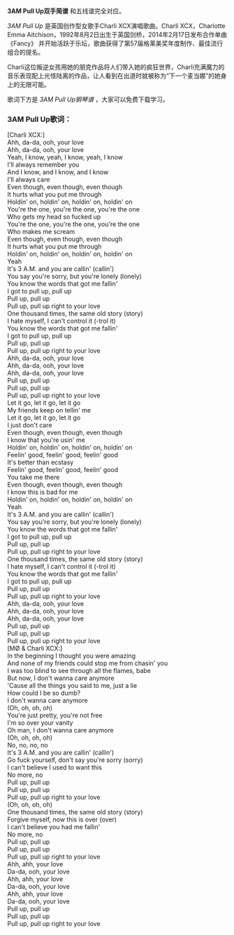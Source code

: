 

**3AM Pull Up双手简谱** 和五线谱完全对应。

_3AM Pull Up_ 是英国创作型女歌手Charli XCX演唱歌曲。Charli XCX，Charlotte Emma
Aitchison，1992年8月2日出生于英国剑桥，2014年2月17日发布合作单曲《Fancy》
并开始活跃于乐坛，歌曲获得了第57届格莱美奖年度制作、最佳流行组合的提名。

Charli这位叛逆女孩用她的朋克作品将人们带入她的疯狂世界，Charli充满魔力的音乐表现配上光怪陆离的作品，让人看到在出道时就被称为“下一个麦当娜”的她身上的无限可能。

歌词下方是 _3AM Pull Up钢琴谱_ ，大家可以免费下载学习。

### 3AM Pull Up歌词：

[Charli XCX:]  
Ahh, da-da, ooh, your love  
Ahh, da-da, ooh, your love  
Yeah, I know, yeah, I know, yeah, I know  
I'll always remember you  
And I know, and I know, and I know  
I'll always care  
Even though, even though, even though  
It hurts what you put me through  
Holdin' on, holdin' on, holdin' on, holdin' on  
You're the one, you're the one, you're the one  
Who gets my head so fucked up  
You're the one, you're the one, you're the one  
Who makes me scream  
Even though, even though, even though  
It hurts what you put me through  
Holdin' on, holdin' on, holdin' on, holdin' on  
Yeah  
It's 3 A.M. and you are callin' (callin')  
You say you're sorry, but you're lonely (lonely)  
You know the words that got me fallin'  
I got to pull up, pull up  
Pull up, pull up  
Pull up, pull up right to your love  
One thousand times, the same old story (story)  
I hate myself, I can't control it (-trol it)  
You know the words that got me fallin'  
I got to pull up, pull up  
Pull up, pull up  
Pull up, pull up right to your love  
Ahh, da-da, ooh, your love  
Ahh, da-da, ooh, your love  
Ahh, da-da, ooh, your love  
Pull up, pull up  
Pull up, pull up  
Pull up, pull up right to your love  
Let it go, let it go, let it go  
My friends keep on tellin' me  
Let it go, let it go, let it go  
I just don't care  
Even though, even though, even though  
I know that you're usin' me  
Holdin' on, holdin' on, holdin' on, holdin' on  
Feelin' good, feelin' good, feelin' good  
It's better than ecstasy  
Feelin' good, feelin' good, feelin' good  
You take me there  
Even though, even though, even though  
I know this is bad for me  
Holdin' on, holdin' on, holdin' on, holdin' on  
Yeah  
It's 3 A.M. and you are callin' (callin')  
You say you're sorry, but you're lonely (lonely)  
You know the words that got me fallin'  
I got to pull up, pull up  
Pull up, pull up  
Pull up, pull up right to your love  
One thousand times, the same old story (story)  
I hate myself, I can't control it (-trol it)  
You know the words that got me fallin'  
I got to pull up, pull up  
Pull up, pull up  
Pull up, pull up right to your love  
Ahh, da-da, ooh, your love  
Ahh, da-da, ooh, your love  
Ahh, da-da, ooh, your love  
Pull up, pull up  
Pull up, pull up  
Pull up, pull up right to your love  
[MØ & Charli XCX:]  
In the beginning I thought you were amazing  
And none of my friends could stop me from chasin' you  
I was too blind to see through all the flames, babe  
But now, I don't wanna care anymore  
'Cause all the things you said to me, just a lie  
How could I be so dumb?  
I don't wanna care anymore  
(Oh, oh, oh, oh)  
You're just pretty, you're not free  
I'm so over your vanity  
Oh man, I don't wanna care anymore  
(Oh, oh, oh, oh)  
No, no, no, no  
It's 3 A.M. and you are callin' (callin')  
Go fuck yourself, don't say you're sorry (sorry)  
I can't believe I used to want this  
No more, no  
Pull up, pull up  
Pull up, pull up  
Pull up, pull up right to your love  
(Oh, oh, oh, oh)  
One thousand times, the same old story (story)  
Forgive myself, now this is over (over)  
I can't believe you had me fallin'  
No more, no  
Pull up, pull up  
Pull up, pull up  
Pull up, pull up right to your love  
Ahh, ahh, your love  
Da-da, ooh, your love  
Ahh, ahh, your love  
Da-da, ooh, your love  
Ahh, ahh, your love  
Da-da, ooh, your love  
Pull up, pull up  
Pull up, pull up  
Pull up, pull up right to your love

